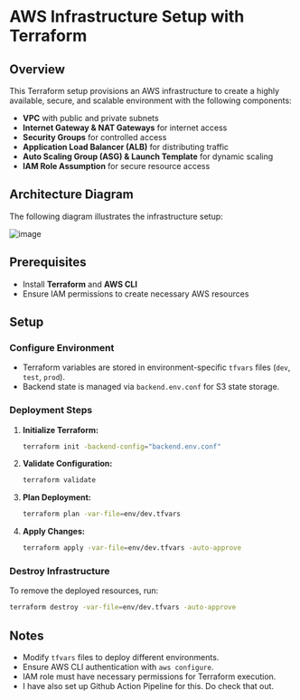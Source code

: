 # AWS Infrastructure Setup with Terraform

## Overview
This Terraform setup provisions an AWS infrastructure to create a highly available, secure, and scalable environment with the following components:
- **VPC** with public and private subnets
- **Internet Gateway & NAT Gateways** for internet access
- **Security Groups** for controlled access
- **Application Load Balancer (ALB)** for distributing traffic
- **Auto Scaling Group (ASG) & Launch Template** for dynamic scaling
- **IAM Role Assumption** for secure resource access

## Architecture Diagram
The following diagram illustrates the infrastructure setup:

![image](https://github.com/user-attachments/assets/9e1d7551-97d7-4215-8aef-46d866f97bba)


## Prerequisites
- Install **Terraform** and **AWS CLI**
- Ensure IAM permissions to create necessary AWS resources

## Setup
### Configure Environment
- Terraform variables are stored in environment-specific `tfvars` files (`dev`, `test`, `prod`).
- Backend state is managed via `backend.env.conf` for S3 state storage.

### Deployment Steps
1. **Initialize Terraform:**
   ```sh
   terraform init -backend-config="backend.env.conf"
   ```
2. **Validate Configuration:**
   ```sh
   terraform validate
   ```
3. **Plan Deployment:**
   ```sh
   terraform plan -var-file=env/dev.tfvars
   ```
4. **Apply Changes:**
   ```sh
   terraform apply -var-file=env/dev.tfvars -auto-approve
   ```

### Destroy Infrastructure
To remove the deployed resources, run:
```sh
terraform destroy -var-file=env/dev.tfvars -auto-approve
```

## Notes
- Modify `tfvars` files to deploy different environments.
- Ensure AWS CLI authentication with `aws configure`.
- IAM role must have necessary permissions for Terraform execution.
- I have also set up Github Action Pipeline for this. Do check that out. 


